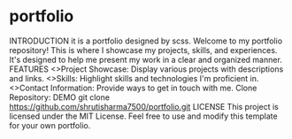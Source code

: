 # portfolio
INTRODUCTION
it is a portfolio designed by scss.
Welcome to my portfolio repository! This is where I showcase my projects, skills, and experiences. It's designed to help me present my work in a clear and organized manner.
FEATURES
<>Project Showcase: Display various projects with descriptions and links.
<>Skills: Highlight skills and technologies I'm proficient in.
<>Contact Information: Provide ways to get in touch with me.
Clone Repository:
DEMO
git clone https://github.com/shrutisharma7500/portfolio.git
LICENSE
This project is licensed under the MIT License. Feel free to use and modify this template for your own portfolio.
